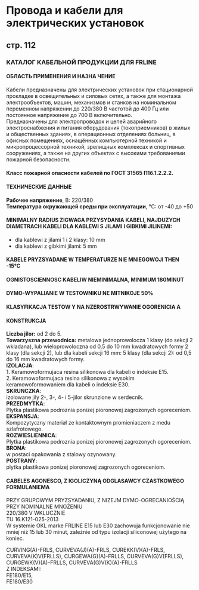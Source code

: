 # Провода и кабели для электрических установок  
## стр. 112  
### КАТАЛОГ КАБЕЛЬНОЙ ПРОДУКЦИИ ДЛЯ FRLINE  

#### ОБЛАСТЬ ПРИМЕНЕНИЯ И НАЗНА ЧЕНИЕ  
Кабели предназначены для электрических установок при стационарной прокладке в освещительных и силовых сетях, а также для монтажа электрообъектов, машин, механизмов и станков на номинальном переменном напряжении до 220/380 В частотой до 400 Гц или постоянное напряжение до 700 В включительно.  
Предназначены для электропроводок и цепей аварийного электроснабжения и питания оборудования (токоприемников) в жилых и общественных зданиях, в операционных отделениях больниц, в офисных помещениях, оснащённых компьютерной техникой и микропроцессорной техникой, зрелищных комплексах и спортивных сооружениях, а также на других объектах с высокими требованиями пожарной безопасности.

#### Класс пожарной опасности кабелей по ГОСТ 31565 П1б.1.2.2.2.  

#### ТЕХНИЧЕСКИЕ ДАННЫЕ  
**Рабочее напряжение**, В: 220/380  
**Температура окружающей среды при эксплуатации**, °C: от -40 до +50

#### MINIMALNY RADIUS ZIGWAGA PRZYSYDANIA KABELI, NAJDUZYCH DIAMETRACH KABELI DLA KABLEWI S JILAMI I GIBKIMI JILINEMI:

- dla kablewi z jilami 1 i 2 klasy: 10 mm
- dla kablewi z gibkimi jilami: 5 mm

#### KABELE PRYZSYADANE W TEMPERATURZE NIE MNIEGOWOJI THEN -15°C 

#### OGNISTOSCIENNOSC KABELIW NIEMINIMALNA, MINIMUM 180MINUT 
#### DYMO-WYPALIANIE W TESTOWNIKU NE MITNIKOJE 50% 
#### KLASYFIKACJA TESTOW Y NA NZEROSTRWYWANIE OGORENICIA A

#### KONSTRUKCJA  
**Liczba jilor:** od 2 do 5.  
**Towarzyszna przewodnica:** metalowa jednoprowolocza 1 klasy (do sekcji 2 wkladana), lub wieloprowoloczna od 0,5 do 10 mm kwadratowych formy 2 klasy (dla sekcji 2), lub dla kabeli sekcji 16 mm: 5 klasy (dla sekcji 2): od 0,5 do 16 mm kwadratowych formy.  
**IZOLACJA**:  
1\. Keramowoformujaca resina silikonowa dla kabeli o indeksie E15.  
2\. Keramowoformujaca resina silikonowa z wysokim keramowoformowaniem dla kabeli o indeksie E30.  
**SKRUNCZKA**:  
izolowane jily 2-, 3-, 4- i 5-jilor skrunzione w serdecnik.  
**PRZEDMYTKA**:  
Plytka plastikowa podroznia ponizej pioronowej zagrozonych ogoreceniom.  
**EKSPANSJA**:  
Kompozytyczny materiał ze kontaktownym promieniaczem z medu szlafrotowego.  
**ROZWIESLIENNICA**:  
Plytka plastikowa podroznia ponizej pioronowej zagrozonych ogoreceniom.  
**BRONA**:  
w postaci opakowania z stalowy ozynowany.  
**POSTRANY**:  
plytka plastikowa ponizej pioronowej zagrozonych ogoreceniom.  

#### CABELES AGONESCO, Z IGOLICZYNĄ ODGLASAWCY CZASTKOWEGO FORMULANIEMA  
PRZY GRUPOWYM PRYZSYADANIU, Z NIZEJM DYMO-OGRECANIOŚCIĄ  
PRZY NOMINALNE MNOŻENIU  
220/380 V WKLUCZNIE  
TU 16.K121-025-2013  
W systemie OKL marke FRLINE E15 lub E30 zachowuja funkcjonowanie nie mniej niż 15 lub 30 minut, zależnie od typu izolacji siliconowej użytego na koniec.  

CURVING(A)-FRLS, CURVEVA(J)(A)-FRLS, CUREKK(V)(A)-FRLS, CURVEVA(K)V(FRLLS), CURGEWA(G)(A)-FRLLS, CURVEVA(G)V(FRLLS), CURGEWK(V)(A)-FRLLS, CURVEVA(G)V(K)(A)-FRLLS  
Z INDEKSAMI:  
FE180/E15,  
FE180/E30  
